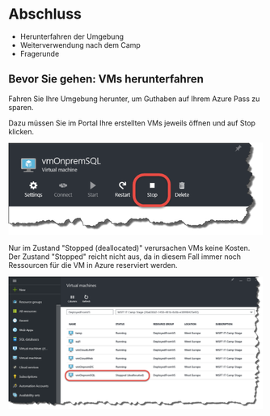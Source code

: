 # Abschluss

* Herunterfahren der Umgebung
* Weiterverwendung nach dem Camp
* Fragerunde

## Bevor Sie gehen: VMs herunterfahren

Fahren Sie Ihre Umgebung herunter, um Guthaben auf Ihrem Azure Pass zu sparen.

Dazu müssen Sie im Portal Ihre erstellten VMs jeweils öffnen und auf Stop klicken. 

<img src="images/stopvm.png"/>

Nur im Zustand "Stopped (deallocated)" verursachen VMs keine Kosten. Der Zustand "Stopped" reicht nicht aus, 
da in diesem Fall immer noch Ressourcen für die VM in Azure reserviert werden.

<img src="images/vm_stopped_deallocated.png"/>